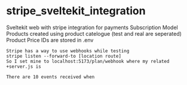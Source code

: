 # stripe_sveltekit_integration
Sveltekit web with stripe integration for payments
Subscription Model
    Products created using product catelogue (test and real are seperated)
    Product Price IDs are stored in .env

    Stripe has a way to use webhooks while testing
    stripe listen --forward-to [location route]
    So I set mine to localhost:5173/plan/webhook where my related +server.js is
    
    There are 10 events received when 